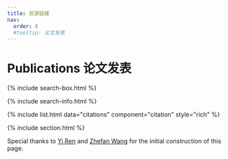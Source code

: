 ```yaml
---
title: 资源链接
nav:
  order: 6
  #tooltip: 论文发表
---
```


# <i class="fas fa-microscope"></i>Publications 论文发表

{% include search-box.html %}

{% include search-info.html %}

{% include list.html data="citations" component="citation" style="rich" %}

{% include section.html %}

Special thanks to [Yi Ren](/members/2_stu_2022_renyi.html) and [Zhefan Wang]() for the initial construction of this page.
